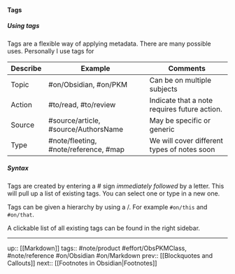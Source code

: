 #### Tags

##### Using tags

Tags are a flexible way of applying metadata. There are many possible uses. Personally I use tags for

| Describe | Example                               | Comments                                     |
| -------- | ------------------------------------- | -------------------------------------------- |
| Topic    | #on/Obsidian, #on/PKM                 | Can be on multiple subjects                  |
| Action   | #to/read, #to/review                  | Indicate that a note requires future action. |
| Source   | #source/article, #source/AuthorsName  | May be specific or generic                   |
| Type     | #note/fleeting, #note/reference, #map | We will cover different types of notes soon  |

##### Syntax

Tags are created by entering a # sign _immediately followed_ by a letter. This will pull up a list of existing tags. You can select one or type in a new one.

Tags can be given a hierarchy by using a /. For example `#on/this` and `#on/that`.

A clickable list of all existing tags can be found in the right sidebar.

---
up:: [[Markdown]]
tags:: #note/product #effort/ObsPKMClass, #note/reference #on/Obsidian #on/Markdown 
prev:: [[Blockquotes and Callouts]]
next:: [[Footnotes in Obsidian|Footnotes]]
